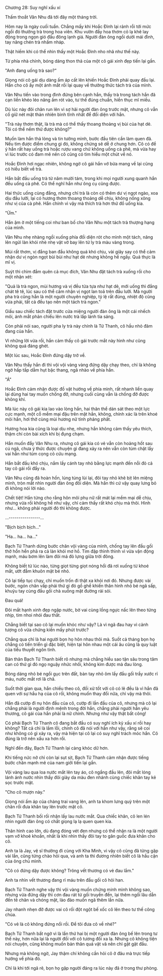 




Chương 28: Suy nghĩ xấu xí


Thấm thoắt Văn Nhu đã tới đây một tháng trời.

Hôm nay là ngày cuối tuần. Chẳng mấy khi Hoắc Đình lại rảnh rỗi tới mức ngồi đó thưởng trà trong hoa viên. Khu vườn đầy hoa thơm cỏ lạ khẽ lay động trong ngọn gió đầu đông lạnh giá. Người đàn ông ngồi dưới mái đình, tay nâng chén trà nhấm nháp.

Thật hiếm khi có thể nhìn thấy một Hoắc Đình nho nhã như thế này.

Từ phía nhà chính, bóng dáng thon thả của một cô gái xinh đẹp tiến lại gần.

"Anh đang uống trà sao?"

Giọng nói cô gái dịu dàng ấm áp cất lên khiến Hoắc Đình phải quay đầu lại. Hắn cho cô ấy một ánh mắt rồi lại quay về thưởng thức tách trà của mình.

Văn Nhu tiến vào trong đình đứng bên cạnh hắn, thấy trà trong tách hắn đã cạn liền khéo léo nâng ấm rót vào, tư thế đúng chuẩn, hiền thục mĩ miều.

Dù lúc này đôi chân run lên vì sợ hãi người đàn ông trước mặt, nhưng cô vẫn cố giữ nét mặt thản nhiên bình tĩnh nhất để đối diện với hắn.

"Trà này thơm thật, là trà mà có thể thấy thoang thoảng vị bùi của hạt dẻ. Tôi có thể nếm thử được không?"

Muốn làm hắn thả lỏng và tin tưởng mình, bước đầu tiên cần làm quen đã. Nếu tìm được điểm chung gì đó, không chừng sẽ dễ ở chung hơn. Cô có để ý hắn rất hay uống trà hoặc rượu vang chứ không uống cà phê, mà vừa hay vì lúc trước có đam mê nên cô cũng có tìm hiểu một chút về nó.

Hoắc Đình hơi ngạc nhiên, không ngờ cô gái hắn vớ bừa mang về lại cũng có hiểu biết về trà.

Hắn bắt đầu uống trà từ năm mười tám, trong khi mọi người xung quanh hắn đều uống cà phê. Có thể nghĩ hắn như ông cụ cũng được.

Hai thức uống cùng đắng, nhưng chỉ trà là còn có thêm dư vị ngọt ngào, xoa dịu đầu lưỡi, lại có hương thơm thoang thoảng dễ chịu, không nồng xông như vị của cà phê. Hắn chính vì vậy mà thích trà hơn thứ đồ uống kia.

"Ừm."

Hắn ậm ờ một tiếng coi như ban bố cho Văn Nhu một tách trà thượng hạng của mình.

Văn Nhu nhẹ nhàng ngồi xuống phía đối diện rót cho mình một tách, nâng lên ngửi làn khói nhè nhẹ vật vờ bay lên từ ly trà màu vàng trong.

Mùi rất thơm, vị đắng ban đầu không quá khó chịu, vài giây say có thể cảm nhận dư vị ngòn ngọt bùi bùi như hạt dẻ nhưng không hề ngấy. Quả thực là mĩ vị.

Suýt thì chìm đắm quên cả mục đích, Văn Nhu đặt tách trà xuống rồi cho một nhận xét:

"Quả là trà ngon, mùi hương và vị đều từa tựa như hạt dẻ, mới uống thì đắng chát tê tê, lúc sau có thể cảm nhận vị ngọt lan toả trên đầu lưỡi. Mà người pha trà cũng hẳn là một người chuyên nghiệp, tỷ lệ rất đúng, nhiệt độ cũng vừa phải, tất cả đều tạo nên một tách trà ngon."

Giấu sau chiếc tách đặt trước cửa miệng người đàn ông là một cái nhếch môi, ánh mắt phản chiếu lên nước trà lấp lánh tia sáng.

Còn phải nói sao, người pha ly trà này chính là Tử Thanh, cô hầu nhỏ đảm đang của hắn.

Vì những lời vừa rồi, hắn cảm thấy cô gái trước mắt này hình như cũng không quá đáng ghét.

Một lúc sau, Hoắc Đình đứng dậy trở về.

Văn Nhu thấy hắn đi thì vội vội vàng vàng đứng dậy chạy theo, chỉ là không ngờ hấp tấp dẫm hụt bậc thang, ngã nhào về phía hắn.

"Á"

Hoắc Đình cảm nhận được đồ vật hướng về phía mình, rất nhanh liền quay lại dùng hai tay muốn chống đỡ, nhưng cuối cùng vẫn là chống đỡ được không khí.

Mà lúc này cô gái kia lao vào lòng hắn, hai thân thể dán sát theo một lực cực mạnh, một cỗ mềm mại đậu trên mặt hắn, không, chính xác là trên khoé môi hắn, hơi thở cùng mùi hương nữ tính phảng phất.

Hương hoa kia cũng là loại dịu nhẹ, nhưng hắn không cảm thấy yêu thích, thậm chí còn bài xích khi bị đụng chạm.

Hắn muốn đẩy Văn Nhu ra, nhưng cô gái kia có vẻ vẫn còn hoảng hốt sau cú ngã, chưa ý thức được chuyện gì đang xảy ra nên vẫn còn túm chặt lấy vai hắn như túm cọng cỏ cứu mạng.

Hắn bắt đầu khó chịu, nắm lấy cánh tay nhỏ bằng lực mạnh đến nỗi đỏ cả tay cô gái rồi đẩy ra.

Văn Nhu cũng đã hoàn hồn, lúng túng lùi lại, đôi tay nhỏ khẽ bịt lên miệng mình, tròn mắt nhìn người đàn ông đối diện. Mà hắn thì cứ vậy quay lưng bỏ đi không nói lời nào.

Chết tiệt! Hắn từng cho rằng hôn môi phụ nữ rất mát lại mềm mại dễ chịu, nhưng vừa rồi không hề như vậy, chỉ cảm thấy rất khó chịu mà thôi. Hình như... không phải người đó thì không được.

...----------------...

"Bịch bịch bịch..."

"Ha... ha... ha..."

Bạch Tử Thanh dừng bước chân vội vàng của mình, chống tay lên đầu gối thở hổn hển phả ra cả làn khói mơ hồ. Tim đập thình thình vì vừa vận động mạnh, máu bơm lên làm đôi má đỏ lựng giữa trời đông.

Không biết từ lúc nào, từng giọt từng giọt nóng hổi đã rơi xuống từ khoé mắt, ướt đẫm khuôn mặt bé nhỏ.

Cô lại tiếp tục chạy, chỉ muốn trốn đi thật xa khỏi nơi đó. Nhưng được vài bước, ngón chân vấp phải thứ gì đó gồ ghề khiến thân hình nhỏ bé ngã sấp, khuỷu tay cùng đầu gối chà xuống mặt đường rải sỏi.

Đau quá!

Đôi mắt hạnh xinh đẹp ngập nước, bờ vai cùng lồng ngực nấc lên theo từng nhịp, tim nhoi nhói đau thắt.

Chẳng biết tại sao cô lại muốn khóc như vậy? Là vì ngã đau hay vì cảnh tượng cô vừa chứng kiến mấy phút trước?

Chẳng qua chỉ là hai người bọn họ hôn nhau thôi mà. Suốt cả tháng bọn họ chẳng có tiến triển gì đặc biệt, hiện tại hôn nhau một cái âu cũng là quy luật của tiểu thuyết ngôn tình.

Bản thân Bạch Tử Thanh biết rõ nhưng mà chẳng hiểu sao tận sâu trong tâm can có thứ gì đó ngọ nguậy nhức nhối, không kìm được mà đau lòng.

Bóng dáng nhỏ bé ngồi gục trên đất, bàn tay nhỏ ôm lấy đầu gối trầy xước rỉ máu, nước mắt rơi lã chã.

Suốt thời gian qua, hắn chiều theo cô, đối xử tốt với cô có lẽ đều là vì hắn đã quen với sự hầu hạ của cô rồi, không muốn thay đổi nữa, chỉ vậy mà thôi.

Hắn đã cướp đi nụ hôn đầu của cô, cướp đi lần đầu của cô, nhưng mà cô lại chẳng phải là người định mệnh trong đời hắn, chẳng phải người hắn yêu thương, cô gái của hắn phải là nữ chính. Nhưng như vậy thật bất công!

Có phải Bạch Tử Thanh cô đang bắt đầu có suy nghĩ ích kỷ xấu xí rồi hay không? Tất cả chỉ là lầm lỗi, chính cô đã nói với hắn như vậy, rằng sẽ coi như không có gì xảy ra, vậy mà hiện tại cô lại có suy nghĩ trách móc hắn. Cô đúng là trở nên xấu xa hơn rồi.

Nghĩ đến đây, Bạch Tử Thanh lại càng khóc dữ hơn.

Khi tiếng nức nở chỉ còn lại sụt sịt, Bạch Tử Thanh cảm nhận được tiếng bước chân mạnh mẽ của nam giới tiến lại gần.

Vội vàng lau qua loa nước mắt lên tay áo, cô ngẩng đầu lên, đôi mắt lóng lánh ánh nước nhìn thấy đôi giày da màu đen nhánh cùng chiếc khăn tay kẻ sọc trước mặt.

"Cho cô mượn này."

Giọng nói ấm áp của chàng trai vang lên, anh ta khom lưng quỳ trên một chân rồi đưa khăn tay lên trước mặt cô.

Bạch Tử Thanh bối rối nhận lấy lau nước mắt. Qua chiếc khăn, cô len lén nhìn người đàn ông có chất giọng lạ lạ quen quen kia.

Thân hình cao lớn, dù đang đóng vét đen nhưng có thể nhận ra là một người vạm vỡ khoẻ khoắn, nhất là khi nhìn thấy đôi tay to gân guốc đưa khăn cho cô.

Anh ta là Jay, vệ sĩ thường đi cùng với Kha Minh, vì vậy cô cũng đã từng gặp vài lần, cũng từng chào hỏi qua, và anh ta thì đương nhiên biết cô là hầu cận của ông chủ mình.

"Cô có đứng dậy được không? Trông vết thương có vẻ đau lắm."

Anh ta nhìn vết thương đang rỉ máu trên đầu gối cô hỏi han.

Bạch Tử Thanh nghe vậy thì vội vàng muốn chứng minh mình không sao, nhưng vừa đứng dậy thì cơn đau rát từ gối truyền đến, lại thêm ngồi lâu dẫn đến tê chân và chóng mặt, lảo đảo muốn ngã thêm lần nữa.

Jay nhanh nhẹn đỡ được vai cô rồi đột ngột bế xốc cô lên theo tư thế công chúa.

"Có vẻ là cô không đứng nổi rồi. Để tôi đưa cô về nhé?"

Bạch Tử Thanh bất ngờ vì là lần thứ hai bị một người đàn ông bế lên trong tư thế này, hơn nữa lại là người đối với cô tương đối xa lạ. Nhưng cô không tiện nói chuyện, cũng không muốn bản thân quá vật vã nên chỉ gật gật đầu.

Nhưng mà không ngờ, Jay thậm chí không cần hỏi cô ở đâu mà trực tiếp hướng về phía đó.

Chỉ là khi tới ngã rẽ, bọn họ gặp người đáng ra lúc này đã ở trong thư phòng.




